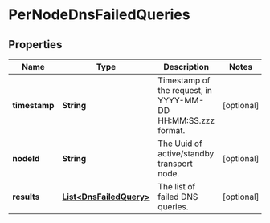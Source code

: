 # PerNodeDnsFailedQueries

## Properties
Name | Type | Description | Notes
------------ | ------------- | ------------- | -------------
**timestamp** | **String** | Timestamp of the request, in YYYY-MM-DD HH:MM:SS.zzz format. |  [optional]
**nodeId** | **String** | The Uuid of active/standby transport node. |  [optional]
**results** | [**List&lt;DnsFailedQuery&gt;**](DnsFailedQuery.md) | The list of failed DNS queries. |  [optional]
